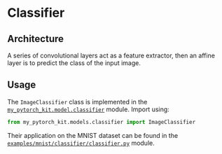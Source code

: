 # Classifier

## Architecture
A series of convolutional layers act as a feature extractor, then an affine layer is to predict the class of the input image.

## Usage
The `ImageClassifier` class is implemented in the [`my_pytorch_kit.model.classifier`](../../my_pytorch_kit/model/classifier) module.
Import using:
```python
from my_pytorch_kit.models.classifier import ImageClassifier
```

Their application on the MNIST dataset can be found in the [`examples/mnist/classifier/classifier.py`](../../examples/mnist/classifier/classifier.py) module.
